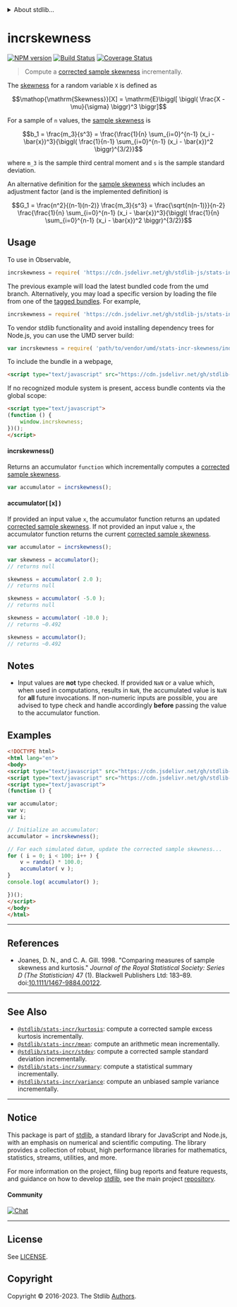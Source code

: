 <!--

@license Apache-2.0

Copyright (c) 2018 The Stdlib Authors.

Licensed under the Apache License, Version 2.0 (the "License");
you may not use this file except in compliance with the License.
You may obtain a copy of the License at

   http://www.apache.org/licenses/LICENSE-2.0

Unless required by applicable law or agreed to in writing, software
distributed under the License is distributed on an "AS IS" BASIS,
WITHOUT WARRANTIES OR CONDITIONS OF ANY KIND, either express or implied.
See the License for the specific language governing permissions and
limitations under the License.

-->


<details>
  <summary>
    About stdlib...
  </summary>
  <p>We believe in a future in which the web is a preferred environment for numerical computation. To help realize this future, we've built stdlib. stdlib is a standard library, with an emphasis on numerical and scientific computation, written in JavaScript (and C) for execution in browsers and in Node.js.</p>
  <p>The library is fully decomposable, being architected in such a way that you can swap out and mix and match APIs and functionality to cater to your exact preferences and use cases.</p>
  <p>When you use stdlib, you can be absolutely certain that you are using the most thorough, rigorous, well-written, studied, documented, tested, measured, and high-quality code out there.</p>
  <p>To join us in bringing numerical computing to the web, get started by checking us out on <a href="https://github.com/stdlib-js/stdlib">GitHub</a>, and please consider <a href="https://opencollective.com/stdlib">financially supporting stdlib</a>. We greatly appreciate your continued support!</p>
</details>

# incrskewness

[![NPM version][npm-image]][npm-url] [![Build Status][test-image]][test-url] [![Coverage Status][coverage-image]][coverage-url] <!-- [![dependencies][dependencies-image]][dependencies-url] -->

> Compute a [corrected sample skewness][sample-skewness] incrementally.

<section class="intro">

The [skewness][sample-skewness] for a random variable `X` is defined as

<!-- <equation class="equation" label="eq:skewness" align="center" raw="\operatorname{Skewness}[X] = \mathrm{E}\biggl[ \biggl( \frac{X - \mu}{\sigma} \biggr)^3 \biggr]" alt="Equation for skewness."> -->

```math
\mathop{\mathrm{Skewness}}[X] = \mathrm{E}\biggl[ \biggl( \frac{X - \mu}{\sigma} \biggr)^3 \biggr]
```

<!-- <div class="equation" align="center" data-raw-text="\operatorname{Skewness}[X] = \mathrm{E}\biggl[ \biggl( \frac{X - \mu}{\sigma} \biggr)^3 \biggr]" data-equation="eq:skewness">
    <img src="https://cdn.jsdelivr.net/gh/stdlib-js/stdlib@49d8cabda84033d55d7b8069f19ee3dd8b8d1496/lib/node_modules/@stdlib/stats/incr/skewness/docs/img/equation_skewness.svg" alt="Equation for skewness.">
    <br>
</div> -->

<!-- </equation> -->

For a sample of `n` values, the [sample skewness][sample-skewness] is

<!-- <equation class="equation" label="eq:sample_skewness" align="center" raw="b_1 = \frac{m_3}{s^3} = \frac{\frac{1}{n} \sum_{i=0}^{n-1} (x_i - \bar{x})^3}{\biggl( \frac{1}{n-1} \sum_{i=0}^{n-1} (x_i - \bar{x})^2 \biggr)^{3/2}}" alt="Equation for the sample skewness."> -->

```math
b_1 = \frac{m_3}{s^3} = \frac{\frac{1}{n} \sum_{i=0}^{n-1} (x_i - \bar{x})^3}{\biggl( \frac{1}{n-1} \sum_{i=0}^{n-1} (x_i - \bar{x})^2 \biggr)^{3/2}}
```

<!-- <div class="equation" align="center" data-raw-text="b_1 = \frac{m_3}{s^3} = \frac{\frac{1}{n} \sum_{i=0}^{n-1} (x_i - \bar{x})^3}{\biggl( \frac{1}{n-1} \sum_{i=0}^{n-1} (x_i - \bar{x})^2 \biggr)^{3/2}}" data-equation="eq:sample_skewness">
    <img src="https://cdn.jsdelivr.net/gh/stdlib-js/stdlib@49d8cabda84033d55d7b8069f19ee3dd8b8d1496/lib/node_modules/@stdlib/stats/incr/skewness/docs/img/equation_sample_skewness.svg" alt="Equation for the sample skewness.">
    <br>
</div> -->

<!-- </equation> -->

where `m_3` is the sample third central moment and `s` is the sample standard deviation.

An alternative definition for the [sample skewness][sample-skewness] which includes an adjustment factor (and is the implemented definition) is

<!-- <equation class="equation" label="eq:adjusted_sample_skewness" align="center" raw="G_1 = \frac{n^2}{(n-1)(n-2)} \frac{m_3}{s^3} = \frac{\sqrt{n(n-1)}}{n-2} \frac{\frac{1}{n} \sum_{i=0}^{n-1} (x_i - \bar{x})^3}{\biggl( \frac{1}{n} \sum_{i=0}^{n-1} (x_i - \bar{x})^2 \biggr)^{3/2}}" alt="Equation for the adjusted sample skewness."> -->

```math
G_1 = \frac{n^2}{(n-1)(n-2)} \frac{m_3}{s^3} = \frac{\sqrt{n(n-1)}}{n-2} \frac{\frac{1}{n} \sum_{i=0}^{n-1} (x_i - \bar{x})^3}{\biggl( \frac{1}{n} \sum_{i=0}^{n-1} (x_i - \bar{x})^2 \biggr)^{3/2}}
```

<!-- <div class="equation" align="center" data-raw-text="G_1 = \frac{n^2}{(n-1)(n-2)} \frac{m_3}{s^3} = \frac{\sqrt{n(n-1)}}{n-2} \frac{\frac{1}{n} \sum_{i=0}^{n-1} (x_i - \bar{x})^3}{\biggl( \frac{1}{n} \sum_{i=0}^{n-1} (x_i - \bar{x})^2 \biggr)^{3/2}}" data-equation="eq:adjusted_sample_skewness">
    <img src="https://cdn.jsdelivr.net/gh/stdlib-js/stdlib@49d8cabda84033d55d7b8069f19ee3dd8b8d1496/lib/node_modules/@stdlib/stats/incr/skewness/docs/img/equation_adjusted_sample_skewness.svg" alt="Equation for the adjusted sample skewness.">
    <br>
</div> -->

<!-- </equation> -->

</section>

<!-- /.intro -->



<section class="usage">

## Usage

To use in Observable,

```javascript
incrskewness = require( 'https://cdn.jsdelivr.net/gh/stdlib-js/stats-incr-skewness@umd/browser.js' )
```
The previous example will load the latest bundled code from the umd branch. Alternatively, you may load a specific version by loading the file from one of the [tagged bundles](https://github.com/stdlib-js/stats-incr-skewness/tags). For example,

```javascript
incrskewness = require( 'https://cdn.jsdelivr.net/gh/stdlib-js/stats-incr-skewness@v0.1.0-umd/browser.js' )
```

To vendor stdlib functionality and avoid installing dependency trees for Node.js, you can use the UMD server build:

```javascript
var incrskewness = require( 'path/to/vendor/umd/stats-incr-skewness/index.js' )
```

To include the bundle in a webpage,

```html
<script type="text/javascript" src="https://cdn.jsdelivr.net/gh/stdlib-js/stats-incr-skewness@umd/browser.js"></script>
```

If no recognized module system is present, access bundle contents via the global scope:

```html
<script type="text/javascript">
(function () {
    window.incrskewness;
})();
</script>
```

#### incrskewness()

Returns an accumulator `function` which incrementally computes a [corrected sample skewness][sample-skewness].

```javascript
var accumulator = incrskewness();
```

#### accumulator( \[x] )

If provided an input value `x`, the accumulator function returns an updated [corrected sample skewness][sample-skewness]. If not provided an input value `x`, the accumulator function returns the current [corrected sample skewness][sample-skewness].

```javascript
var accumulator = incrskewness();

var skewness = accumulator();
// returns null

skewness = accumulator( 2.0 );
// returns null

skewness = accumulator( -5.0 );
// returns null

skewness = accumulator( -10.0 );
// returns ~0.492

skewness = accumulator();
// returns ~0.492
```

</section>

<!-- /.usage -->

<section class="notes">

## Notes

-   Input values are **not** type checked. If provided `NaN` or a value which, when used in computations, results in `NaN`, the accumulated value is `NaN` for **all** future invocations. If non-numeric inputs are possible, you are advised to type check and handle accordingly **before** passing the value to the accumulator function.

</section>

<!-- /.notes -->

<section class="examples">

## Examples

<!-- eslint no-undef: "error" -->

```html
<!DOCTYPE html>
<html lang="en">
<body>
<script type="text/javascript" src="https://cdn.jsdelivr.net/gh/stdlib-js/random-base-randu@umd/browser.js"></script>
<script type="text/javascript" src="https://cdn.jsdelivr.net/gh/stdlib-js/stats-incr-skewness@umd/browser.js"></script>
<script type="text/javascript">
(function () {

var accumulator;
var v;
var i;

// Initialize an accumulator:
accumulator = incrskewness();

// For each simulated datum, update the corrected sample skewness...
for ( i = 0; i < 100; i++ ) {
    v = randu() * 100.0;
    accumulator( v );
}
console.log( accumulator() );

})();
</script>
</body>
</html>
```

</section>

<!-- /.examples -->

* * *

<section class="references">

## References

-   Joanes, D. N., and C. A. Gill. 1998. "Comparing measures of sample skewness and kurtosis." _Journal of the Royal Statistical Society: Series D (The Statistician)_ 47 (1). Blackwell Publishers Ltd: 183–89. doi:[10.1111/1467-9884.00122][@joanes:1998].

</section>

<!-- /.references -->

<!-- Section for related `stdlib` packages. Do not manually edit this section, as it is automatically populated. -->

<section class="related">

* * *

## See Also

-   <span class="package-name">[`@stdlib/stats-incr/kurtosis`][@stdlib/stats/incr/kurtosis]</span><span class="delimiter">: </span><span class="description">compute a corrected sample excess kurtosis incrementally.</span>
-   <span class="package-name">[`@stdlib/stats-incr/mean`][@stdlib/stats/incr/mean]</span><span class="delimiter">: </span><span class="description">compute an arithmetic mean incrementally.</span>
-   <span class="package-name">[`@stdlib/stats-incr/stdev`][@stdlib/stats/incr/stdev]</span><span class="delimiter">: </span><span class="description">compute a corrected sample standard deviation incrementally.</span>
-   <span class="package-name">[`@stdlib/stats-incr/summary`][@stdlib/stats/incr/summary]</span><span class="delimiter">: </span><span class="description">compute a statistical summary incrementally.</span>
-   <span class="package-name">[`@stdlib/stats-incr/variance`][@stdlib/stats/incr/variance]</span><span class="delimiter">: </span><span class="description">compute an unbiased sample variance incrementally.</span>

</section>

<!-- /.related -->

<!-- Section for all links. Make sure to keep an empty line after the `section` element and another before the `/section` close. -->


<section class="main-repo" >

* * *

## Notice

This package is part of [stdlib][stdlib], a standard library for JavaScript and Node.js, with an emphasis on numerical and scientific computing. The library provides a collection of robust, high performance libraries for mathematics, statistics, streams, utilities, and more.

For more information on the project, filing bug reports and feature requests, and guidance on how to develop [stdlib][stdlib], see the main project [repository][stdlib].

#### Community

[![Chat][chat-image]][chat-url]

---

## License

See [LICENSE][stdlib-license].


## Copyright

Copyright &copy; 2016-2023. The Stdlib [Authors][stdlib-authors].

</section>

<!-- /.stdlib -->

<!-- Section for all links. Make sure to keep an empty line after the `section` element and another before the `/section` close. -->

<section class="links">

[npm-image]: http://img.shields.io/npm/v/@stdlib/stats-incr-skewness.svg
[npm-url]: https://npmjs.org/package/@stdlib/stats-incr-skewness

[test-image]: https://github.com/stdlib-js/stats-incr-skewness/actions/workflows/test.yml/badge.svg?branch=v0.1.0
[test-url]: https://github.com/stdlib-js/stats-incr-skewness/actions/workflows/test.yml?query=branch:v0.1.0

[coverage-image]: https://img.shields.io/codecov/c/github/stdlib-js/stats-incr-skewness/main.svg
[coverage-url]: https://codecov.io/github/stdlib-js/stats-incr-skewness?branch=main

<!--

[dependencies-image]: https://img.shields.io/david/stdlib-js/stats-incr-skewness.svg
[dependencies-url]: https://david-dm.org/stdlib-js/stats-incr-skewness/main

-->

[chat-image]: https://img.shields.io/gitter/room/stdlib-js/stdlib.svg
[chat-url]: https://app.gitter.im/#/room/#stdlib-js_stdlib:gitter.im

[stdlib]: https://github.com/stdlib-js/stdlib

[stdlib-authors]: https://github.com/stdlib-js/stdlib/graphs/contributors

[umd]: https://github.com/umdjs/umd
[es-module]: https://developer.mozilla.org/en-US/docs/Web/JavaScript/Guide/Modules

[deno-url]: https://github.com/stdlib-js/stats-incr-skewness/tree/deno
[umd-url]: https://github.com/stdlib-js/stats-incr-skewness/tree/umd
[esm-url]: https://github.com/stdlib-js/stats-incr-skewness/tree/esm
[branches-url]: https://github.com/stdlib-js/stats-incr-skewness/blob/main/branches.md

[stdlib-license]: https://raw.githubusercontent.com/stdlib-js/stats-incr-skewness/main/LICENSE

[sample-skewness]: https://en.wikipedia.org/wiki/Skewness

[@joanes:1998]: http://onlinelibrary.wiley.com/doi/10.1111/1467-9884.00122/

<!-- <related-links> -->

[@stdlib/stats/incr/kurtosis]: https://github.com/stdlib-js/stats-incr-kurtosis/tree/umd

[@stdlib/stats/incr/mean]: https://github.com/stdlib-js/stats-incr-mean/tree/umd

[@stdlib/stats/incr/stdev]: https://github.com/stdlib-js/stats-incr-stdev/tree/umd

[@stdlib/stats/incr/summary]: https://github.com/stdlib-js/stats-incr-summary/tree/umd

[@stdlib/stats/incr/variance]: https://github.com/stdlib-js/stats-incr-variance/tree/umd

<!-- </related-links> -->

</section>

<!-- /.links -->
